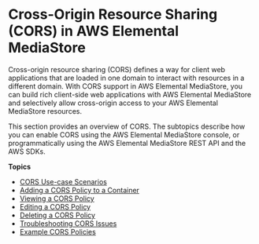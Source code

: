 # Cross\-Origin Resource Sharing \(CORS\) in AWS Elemental MediaStore<a name="cors-policy"></a>

Cross\-origin resource sharing \(CORS\) defines a way for client web applications that are loaded in one domain to interact with resources in a different domain\. With CORS support in AWS Elemental MediaStore, you can build rich client\-side web applications with AWS Elemental MediaStore and selectively allow cross\-origin access to your AWS Elemental MediaStore resources\.

This section provides an overview of CORS\. The subtopics describe how you can enable CORS using the AWS Elemental MediaStore console, or programmatically using the AWS Elemental MediaStore REST API and the AWS SDKs\.

**Topics**
+ [CORS Use\-case Scenarios](cors-policy-use-case-scenarios.md)
+ [Adding a CORS Policy to a Container](cors-policy-adding.md)
+ [Viewing a CORS Policy](cors-policy-viewing.md)
+ [Editing a CORS Policy](cors-policy-editing.md)
+ [Deleting a CORS Policy](cors-policy-deleting.md)
+ [Troubleshooting CORS Issues](cors-policy-troubleshooting.md)
+ [Example CORS Policies](cors-policies-examples.md)